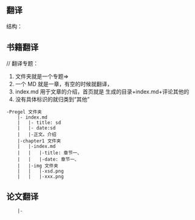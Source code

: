 ## 翻译

结构：

## 书籍翻译

// 翻译专题：
1. 文件夹就是一个专题=>
2. 一个 MD 就是一章，有空的时候就翻译，
3. index.md 用于文章的介绍，首页就是 生成的目录+index.md+评论其他的
4. 没有具体标识的就归类到“其他”


```
-Pregel 文件夹
    |- index.md
    |   |- title: sd
    |   |- date:sd
    |   |-正文。介绍
    |-chapter1 文件夹
    |   |-index.md
    |   |   |-title: 章节一、
    |   |   |-date: 章节一、
    |   |-img 文件夹
    |   |   |-xsd.png
    |   |   |-xxx.png
```

## 论文翻译

```
    |-
```